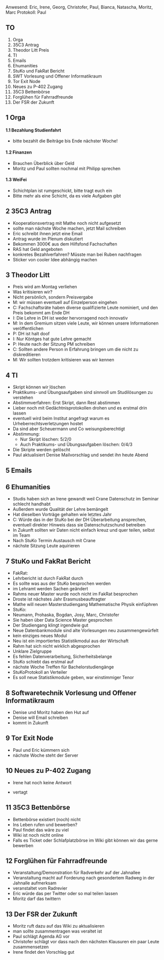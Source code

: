 ---
---

Anwesend: Eric, Irene, Georg, Christofer, Paul, Bianca, Natascha, Moritz, Marc
Protokoll: Paul

## TO

1. Orga
2. 35C3 Antrag
3. Theodor Litt Preis
4. TI
5. Emails
6. Ehumanities
7. StuKo und FakRat Bericht
8. SWT Vorlesung und Offener Informatikraum
9. Tor Exit Node
10. Neues zu P-402 Zugang
11. 35C3 Bettenbörse
12. Forglühen für Fahrradfreunde
13. Der FSR der Zukunft

## 1 Orga

#### 1.1 Bezahlung Studienfahrt

- bitte bezahlt die Beiträge bis Ende nächster Woche!

#### 1.2 Finanzen

- Brauchen Überblick über Geld
- Moritz und Paul sollten nochmal mit Philipp sprechen

#### 1.3 WeiFei

- Schichtplan ist rumgeschickt, bitte tragt euch ein
- Bitte mehr als eine Schicht, da es viele Aufgaben gibt

## 2 35C3 Antrag

- Kooperationsvertrag mit Mathe noch nicht aufgesetzt
- sollte man nächste Woche machen, jetzt Mail schreiben
- Eric schreibt ihnen jetzt eine Email
- Antrag wurde im Plenum diskutiert
- Bekommen 3000€ aus dem Hilfsfond Fachschaften
- RAS hat Geld angeboten
- konkretes Bezahlverfahren? Müsste man bei Ruben nachfragen
- Sticker von cooler Idee abhängig machen

## 3 Theodor Litt

- Preis wird am Montag verliehen
- Was kritisieren wir?
- Nicht persönlich, sondern Preisvergabe
- M: wir müssen eventuell auf Einzelperson eingehen
- C: Fachschaftsräte haben diverse qualifizierte Leute nominiert, und den Preis bekommt am Ende DH
- I: Die Lehre in DH ist weder hervorragend noch innovativ
- M: In dem Gremium sitzen viele Leute, wir können unsere Informationen veröffentlichen
- P: DH ist halt doof
- I: Nur Köntges hat gute Lehre gemacht
- P: Heute nach der Sitzung PM schreiben
- C: Sollten andere Person in Erfahrung bringen um die nicht zu diskreditieren
- M: Wir sollten trotzdem kritisieren was wir kennen

## 4 TI

- Skript können wir löschen
- Praktikums- und Übungsaufgaben sind sinnvoll um Studilösungen zu verstehen
- Abstimmverfahren: Erst Skript, dann Rest abstimmen
- Lieber noch mit Gedächtnisprotokollen drohen und es erstmal drin lassen
- eventuell wird beim Institut angefragt warum es Urheberrechtsverletzungen hostet
- Da sind aber Scheuermann und Co weisungsberechtigt
- Abstimmung:
  - Nur Skript löschen: 5/2/0
  - Auch Praktikums- und Übungsaufgaben löschen: 0/4/3
- Die Skripte werden gelöscht
- Paul aktualisiert Denise Mailvorschlag und sendet ihn heute Abend

## 5 Emails

## 6 Ehumanities

- Studis haben sich an Irene gewandt weil Crane Datenschutz im Seminar schlecht handhabt
- Außerdem wurde Qualität der Lehre bemängelt
- Hat dieselben Vorträge gehalten wie letztes Jahr
- C: Würde das in der StuKo bei der DH Überarbeitung ansprechen, eventuell direkter Hinweis dass sie Datenschutzschund betreiben
- In Zukunft sollten wir Daten nicht einfach kreuz und quer teilen, selbst im Team
- Nach StuKo Termin Austausch mit Crane
- nächste Sitzung Leute aquirieren

## 7 StuKo und FakRat Bericht

- FakRat:
- Lehrbericht ist durch FakRat durch
- Es sollte was aus der StuKo besprochen werden
- im Lehramt werden Sachen geändert
- Rahms neuer Master wurde noch nicht im FakRat besprochen
- Droste ist nächstes Jahr Erasmusbeauftragter
- Mathe will neuen Masterstudiengang Mathematische Physik einfüphren
- StuKo:
- Neumann, Prohaska, Bogdan, Josy, Marc, Christofer
- Sie haben über Data Science Master gesprochen
- Der Studiengang klingt irgendwie gut
- Neue Datenbankmodule sind alte Vorlesungen neu zusammengewürfelt
- kein einziges neues Modul
- Neu ist ein importiertes Statistikmodul aus der Wirtschaft
- Rahm hat sich nicht wirklich abgesprochen
- Unklare Zielgruppe
- Es fehlen Datenverarbeitung, Sicherheitsbelange
- StuKo schiebt das erstmal auf
- nächste Woche Treffen für Bachelorstudiengänge
- StuKoProtokoll an Verteiler
- Es soll neue Statistikmodule geben, war einstimmiger Tenor

## 8 Softwaretechnik Vorlesung und Offener Informatikraum

- Denise und Moritz haben den Hut auf
- Denise will Email schreiben
- kommt in Zukunft

## 9 Tor Exit Node

- Paul und Eric kümmern sich
- nächste Woche steht der Server

## 10 Neues zu P-402 Zugang

- Irene hat noch keine Antwort

* vertagt

## 11 35C3 Bettenbörse

- Bettenbörse existiert (noch) nicht
- Ins Leben rufen und bewerben?
- Paul findet das wäre zu viel
- Wiki ist noch nicht online
- Falls es Ticket oder Schlafplatzbörse im Wiki gibt können wir das gerne bewerben

## 12 Forglühen für Fahrradfreunde

- Veranstaltung/Demonstration für Radverkehr auf der Jahnallee
- Veranstaltung macht auf Forderung nach gesondertem Radweg in der Jahnalle aufmerksam
- veranstaltet vom Radrevier
- Eric würde das per Twitter oder so mal teilen lassen
- Moritz darf das twittern

## 13 Der FSR der Zukunft

- Moritz ruft dazu auf das Wiki zu aktualisieren
- man sollte zusammentragen was veraltet ist
- Paul schlägt Agenda AG vor
- Christofer schlägt vor dass nach den nächsten Klausuren ein paar Leute zusammensetzen
- Irene findet den Vorschlag gut
